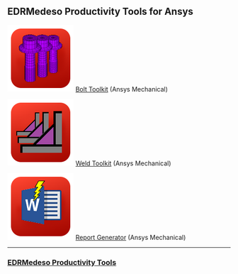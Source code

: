 ## EDRMedeso Productivity Tools for Ansys
![BoltToolkit](images/Bolt_Toolkit_icon.png) [Bolt Toolkit](https://edromedeso.github.io/ACT_BoltToolkit) (Ansys Mechanical)

![WeldToolkit](images/Weld_Toolkit_icon.png) [Weld Toolkit](https://edromedeso.github.io/ACT_WeldToolkit) (Ansys Mechanical)

![ReportGenerator](images/ReportGenerator_icon.png) [Report Generator](https://edromedeso.github.io/ACT_ReportGenerator) (Ansys Mechanical)

***
### [EDRMedeso Productivity Tools](https://digitallabs.edrmedeso.com/appstore)
